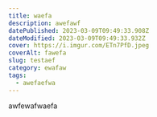 ```yaml
---
title: waefa
description: awefawf
datePublished: 2023-03-09T09:49:33.908Z
dateModified: 2023-03-09T09:49:33.932Z
cover: https://i.imgur.com/ETn7PfD.jpeg
coverAlt: fawefa
slug: testaef
category: ewafaw
tags:
  - awefaefwa
---
```

a﻿wfewafwaefa